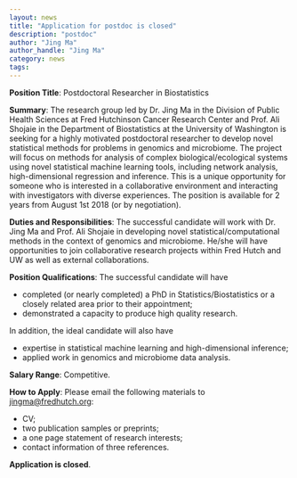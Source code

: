 ```yaml
---
layout: news
title: "Application for postdoc is closed"
description: "postdoc"
author: "Jing Ma"
author_handle: "Jing Ma"
category: news
tags: 
---
```



**Position Title**: Postdoctoral Researcher in Biostatistics
 
**Summary**: The research group led by Dr. Jing Ma in the Division of Public Health Sciences at Fred Hutchinson Cancer Research Center and Prof. Ali Shojaie in the Department of Biostatistics at the University of Washington is seeking for a highly motivated postdoctoral researcher to develop novel statistical methods for problems in genomics and microbiome. The project will focus on methods for analysis of complex biological/ecological systems using novel statistical machine learning tools, including network analysis, high-dimensional regression and inference. This is a unique opportunity for someone who is interested in a collaborative environment and interacting with investigators with diverse experiences. The position is available for 2 years from August 1st 2018 (or by negotiation). 
 
**Duties and Responsibilities**: The successful candidate will work with Dr. Jing Ma and Prof. Ali Shojaie in developing novel statistical/computational methods in the context of genomics and microbiome. He/she will have opportunities to join collaborative research projects within Fred Hutch and UW as well as external collaborations.

**Position Qualifications**: The successful candidate will have 
 * completed (or nearly completed) a PhD in Statistics/Biostatistics or a closely related area prior to their appointment;
 * demonstrated a capacity to produce high quality research. 

In addition, the ideal candidate will also have
 * expertise in statistical machine learning and high-dimensional inference;
 * applied work in genomics and microbiome data analysis. 
 
**Salary Range**: Competitive.
 
**How to Apply**: Please email the following materials to jingma@fredhutch.org: 
 * CV; 
 * two publication samples or preprints; 
 * a one page statement of research interests;
 * contact information of three references.
 
**Application is closed**. 


